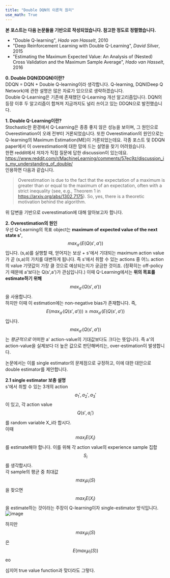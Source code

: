 ```yaml
---
title: "Double DQN의 이론적 원리"
use_math: True
---
```


**본 포스트는 다음 논문들을 기반으로 작성되었습니다. 참고한 정도로 정렬했습니다.**  
- "Double Q-learning", *Hado van Hasselt*, 2010
- "Deep Reinforcement Learning with Double Q-Learning", *David Silver*, 2015
- "Estimating the Maximum Expected Value: An Analysis of (Nested) Cross Validation and the 
Maximum Sample Average", *Hado van Hasselt*, 2016  
  
  
**0. Double DQN(DDQN)이란?**  
DDQN = DQN + Double Q-learning이라 생각합니다. Q-learning, DQN(Deep Q Network)에 관한 설명은 많은 자료가 있으므로 생략하겠습니다.  
Double Q-Learning은 기존에 존재했던 Q-Learning 개선 알고리즘입니다. DQN의 등장 이후 두 알고리즘이 합쳐져 지금까지도 널리 쓰이고 있는 DDQN으로 발전했습니다.  

**1. Double Q-Learning이란?**  
Stochastic한 환경에서 Q-Learning은 종종 좋지 않은 성능을 보이며, 그 원인으로 Overestimation이 오래 전부터 거론되었습니다. 
또한 Overestimation의 원인으로는 Q-learning의 Maximum Estimation(ME)이 거론되었는데요. 
각종 포스트 및 DDQN paper에서 이 overestimation에 대한 맘에 드는 설명을 찾기 어려웠습니다.  
한편 reddit에서 저자가 직접 질문에 답한 discussion이 있는데요.  
<https://www.reddit.com/r/MachineLearning/comments/57ec9z/discussion_is_my_understanding_of_double/>  
인용하면 다음과 같습니다.  
> Overestimation is due to the fact that the expectation of a maximum is greater than or equal to the maximum of an expectation, 
often with a strict inequality (see, e.g., Theorem 1 in https://arxiv.org/abs/1302.7175). So, yes, there is a theoretic motivation behind the algorithm.    

위 답변을 기반으로 overestimation에 대해 알아보고자 합니다.
 
**2. Overestimation의 원인**  
우선 Q-Learning의 목표 object는 **maximum of expected value of the next state s'**, $$max_{a'}(E(Q(s', a'))$$입니다. 
(s,a)를 실행할 때, 얻어지는 보상 + s'에서 기대되는 maximum action value가 곧 (s,a)의 가치를 대변하게 됩니다. 
즉 s'에서 취할 수 있는 actions 중 어느 action의 value 기댓값이 가장 클 것으로 예상되는지가 궁금한 것이죠. (정확히는 off-policy기 때문에 a'보다는 Q(s',a')가 관심입니다.) 
이때 Q-Learning에서는 **위의 목표를 estimate하기 위해** $$max_{a'}(Q(s', a'))$$을 사용합니다.  
하지만 이때 이 estimation에는 non-negative bias가 존재합니다. 즉, $$E(max_{a'}(Q(s', a'))) \geq max_{a'}(E(Q(s', a')) $$입니다. 
$$max_{a'}(Q(s', a'))$$는 *평균적으로* 어떠한 a' action-value의 기대값보다도 크다는 뜻입니다. 
즉 a'의 action-value을 실제보다 더 높은 값으로 판단해버리는, over-estimation이 발생합니다.  

논문에서는 이를 single estimator의 문제점으로 규정하고, 이에 대한 대안으로 double estimator를 제안합니다.  

**2.1 single estimator 보충 설명**  
s'에서 취할 수 있는 3개의 action $$a_1', a_2', a_3'$$이 있고, 각 action value $$Q(s', a_i')$$를 random variable X_i라 합시다.  
이때 $$max_iE(X_i)$$를 estimate해야 합니다. 이를 위해 각 action value의 experience sample 집합 $$S_i$$를 생각합시다.  
각 sample의 평균 중 최대값 $$max_i \mu_i(S)$$을 찾으면 $$max_iE(X_i)$$을 estimate하는 것이라는 주장이 Q-learning이자 single-estimator 방식입니다.   
![image](https://user-images.githubusercontent.com/46081019/51086360-70169f80-1789-11e9-97c9-d6c98d4348ed.png)  

하지만 $$max_i \mu_i(S)$$은 $$E(max_i \mu_i(S))$$eo


심지어 true value function과 맞더라도 그렇다. 
